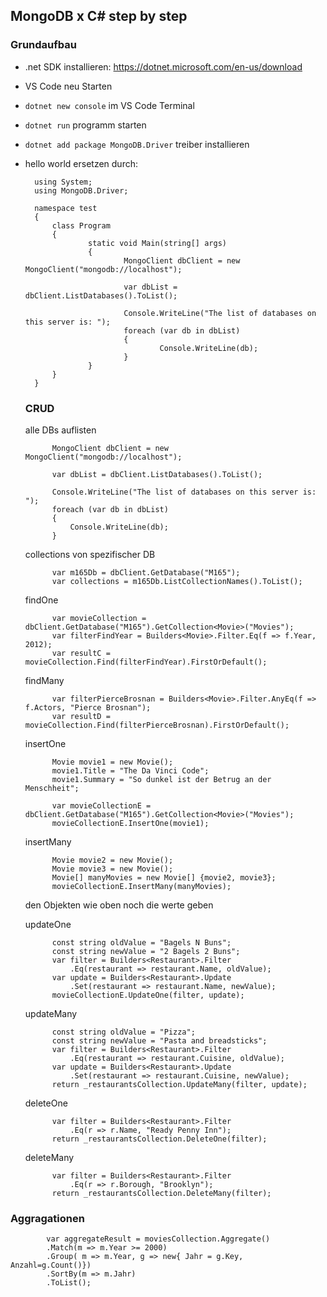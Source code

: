 ## MongoDB x C# step by step

### Grundaufbau
- .net SDK installieren: https://dotnet.microsoft.com/en-us/download
- VS Code neu Starten
- `dotnet new console` im VS Code Terminal
- `dotnet run` programm starten
- `dotnet add package MongoDB.Driver` treiber installieren
- hello world ersetzen durch:


		
		using System;
		using MongoDB.Driver;

		namespace test
		{
			class Program
			{
					static void Main(string[] args)
					{
							MongoClient dbClient = new MongoClient("mongodb://localhost");

							var dbList = dbClient.ListDatabases().ToList();

							Console.WriteLine("The list of databases on this server is: ");
							foreach (var db in dbList)
							{
									Console.WriteLine(db);
							}
					}
			}
		}
    
    ### CRUD
    alle DBs auflisten
            
            MongoClient dbClient = new MongoClient("mongodb://localhost");
            
            var dbList = dbClient.ListDatabases().ToList();

            Console.WriteLine("The list of databases on this server is: ");
            foreach (var db in dbList)
            {
                Console.WriteLine(db);
            }
            
   collections von spezifischer DB
   
            var m165Db = dbClient.GetDatabase("M165");
            var collections = m165Db.ListCollectionNames().ToList();
            
   findOne
   
            var movieCollection = dbClient.GetDatabase("M165").GetCollection<Movie>("Movies");
            var filterFindYear = Builders<Movie>.Filter.Eq(f => f.Year, 2012);
            var resultC = movieCollection.Find(filterFindYear).FirstOrDefault();
            
   findMany
            
            var filterPierceBrosnan = Builders<Movie>.Filter.AnyEq(f => f.Actors, "Pierce Brosnan");
            var resultD = movieCollection.Find(filterPierceBrosnan).FirstOrDefault();
            
   insertOne
            
            Movie movie1 = new Movie();
            movie1.Title = "The Da Vinci Code";
            movie1.Summary = "So dunkel ist der Betrug an der Menschheit";

            var movieCollectionE = dbClient.GetDatabase("M165").GetCollection<Movie>("Movies");
            movieCollectionE.InsertOne(movie1);
            
   insertMany
   
            Movie movie2 = new Movie();
            Movie movie3 = new Movie();
            Movie[] manyMovies = new Movie[] {movie2, movie3};
            movieCollectionE.InsertMany(manyMovies);
            
   den Objekten wie oben noch die werte geben
   
   updateOne
            
            const string oldValue = "Bagels N Buns";
            const string newValue = "2 Bagels 2 Buns";
            var filter = Builders<Restaurant>.Filter
                .Eq(restaurant => restaurant.Name, oldValue);
            var update = Builders<Restaurant>.Update
                .Set(restaurant => restaurant.Name, newValue);
            movieCollectionE.UpdateOne(filter, update);
            
   updateMany
   
            const string oldValue = "Pizza";
            const string newValue = "Pasta and breadsticks";
            var filter = Builders<Restaurant>.Filter
                .Eq(restaurant => restaurant.Cuisine, oldValue);
            var update = Builders<Restaurant>.Update
                .Set(restaurant => restaurant.Cuisine, newValue);
            return _restaurantsCollection.UpdateMany(filter, update);
            
   deleteOne
            
            var filter = Builders<Restaurant>.Filter
                .Eq(r => r.Name, "Ready Penny Inn");
            return _restaurantsCollection.DeleteOne(filter);
            
   deleteMany
   
            var filter = Builders<Restaurant>.Filter
                .Eq(r => r.Borough, "Brooklyn");
            return _restaurantsCollection.DeleteMany(filter);
            
         
### Aggragationen
            var aggregateResult = moviesCollection.Aggregate()
            .Match(m => m.Year >= 2000)
            .Group( m => m.Year, g => new{ Jahr = g.Key, Anzahl=g.Count()})
            .SortBy(m => m.Jahr)
            .ToList();
